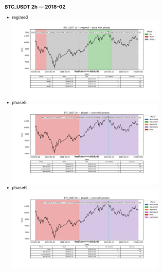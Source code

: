 ### BTC_USDT 2h — 2018-02

- regime3
![BTC_USDT_2h_regime3_2018-02_phase_price.png](outputs/fourier/phase_monthly/BTC_USDT/2h/2018/2018-02/BTC_USDT_2h_regime3_2018-02_phase_price.png)
- phase5
![BTC_USDT_2h_phase5_2018-02_phase_price.png](outputs/fourier/phase_monthly/BTC_USDT/2h/2018/2018-02/BTC_USDT_2h_phase5_2018-02_phase_price.png)
- phase6
![BTC_USDT_2h_phase6_2018-02_phase_price.png](outputs/fourier/phase_monthly/BTC_USDT/2h/2018/2018-02/BTC_USDT_2h_phase6_2018-02_phase_price.png)